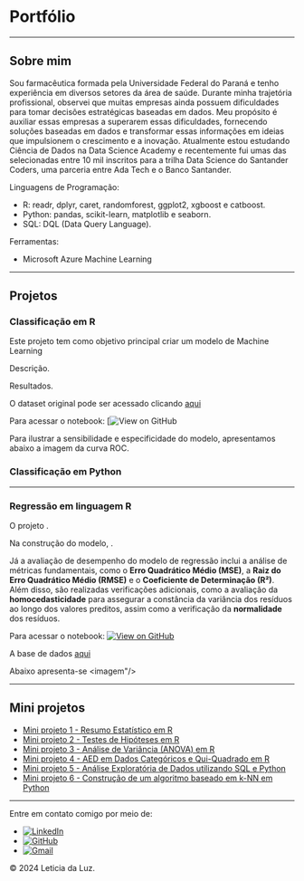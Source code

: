 # Portfólio

---
## Sobre mim
Sou farmacêutica formada pela Universidade Federal do Paraná e tenho experiência em diversos setores da área de saúde. Durante minha trajetória profissional, observei que muitas empresas ainda possuem dificuldades para tomar decisões estratégicas baseadas em dados. Meu propósito é auxiliar essas empresas a superarem essas dificuldades, fornecendo soluções baseadas em dados e transformar essas informações em ideias que impulsionem o crescimento e a inovação. Atualmente estou estudando Ciência de Dados na Data Science Academy e recentemente fui umas das selecionadas entre 10 mil inscritos para a trilha Data Science do Santander Coders, uma parceria entre Ada Tech e o Banco Santander.

Linguagens de Programação:
- R: readr, dplyr, caret, randomforest, ggplot2, xgboost e catboost.
- Python: pandas, scikit-learn, matplotlib e seaborn.
- SQL: DQL (Data Query Language).

Ferramentas:
- Microsoft Azure Machine Learning
  
---
## Projetos

### Classificação  em R
<span style="font-size: 14px;"> Este projeto tem como objetivo principal criar um modelo de Machine Learning 

<span style="font-size: 14px;">Descrição. 

<span style="font-size: 14px;">Resultados. 

<span style="font-size: 14px;">O dataset original pode ser acessado clicando [aqui]() 

<span style="font-size: 14px;">Para acessar o notebook: [![View on GitHub]()

Para ilustrar a sensibilidade e especificidade do modelo, apresentamos abaixo a imagem da curva ROC.
<imagem/>


### Classificação em Python 

---

### Regressão em linguagem R

<span style="font-size: 14px;"> O projeto . 

<span style="font-size: 14px;">Na construção do modelo, . 

<span style="font-size: 14px;">Já a avaliação de desempenho do modelo de regressão inclui a análise de métricas fundamentais, como o **Erro Quadrático Médio (MSE)**, a **Raiz do Erro Quadrático Médio (RMSE)** e o **Coeficiente de Determinação (R²)**. Além disso, são realizadas verificações adicionais, como a avaliação da **homocedasticidade** para assegurar a constância da variância dos resíduos ao longo dos valores preditos, assim como a verificação da **normalidade** dos resíduos.

<span style="font-size: 14px;">Para acessar o notebook: [![View on GitHub](https://img.shields.io/badge/GitHub-View_on_GitHub-blue?logo=GitHub)](https://github.com/leticiadluz/mini_projetos_ML_R/blob/main/Consumo_carros_eletricos_ML.ipynb)

<span style="font-size: 14px;">A base de dados [aqui]()

<span style="font-size: 14px;">Abaixo apresenta-se 
<imagem"/>

---

## Mini projetos

- [Mini projeto 1 - Resumo Estatístico em R](https://github.com/leticiadluz/estatistica_com_R/blob/main/Resumo_Estatistica_R_Jupyter.ipynb)
- [Mini projeto 2 - Testes de Hipóteses em R](https://github.com/leticiadluz/estatistica_com_R/blob/main/Teste_Hipotese.ipynb)
- [Mini projeto 3 - Análise de Variância (ANOVA) em R ](https://github.com/leticiadluz/estatistica_com_R/blob/main/Anova_R.ipynb)
- [Mini projeto 4 - AED em Dados Categóricos e Qui-Quadrado em R](https://github.com/leticiadluz/AED_categoricos-qui_quadrado_R/blob/main/AED_Categoricos.ipynb)
- [Mini projeto 5 - Análise Exploratória de Dados utilizando SQL e Python](https://github.com/leticiadluz/projetos_ADA/blob/main/banco_dados/Projeto_banco_dados.ipynb)
- [Mini projeto 6 - Construção de um algoritmo baseado em k-NN em Python](https://github.com/leticiadluz/projetos_ADA/blob/main/logica_programacao_II/KNN_projeto_carteira_investimentos.ipynb)


---
Entre em contato comigo por meio de:
- [<img src="https://img.shields.io/badge/LinkedIn-0077B5?style=for-the-badge&logo=linkedin&logoColor=white" alt="LinkedIn">](https://www.linkedin.com/in/leticiadluz/)
- [<img src="https://img.shields.io/badge/GitHub-100000?style=for-the-badge&logo=github&logoColor=white" alt="GitHub">](https://github.com/leticiadluz)
- [<img src="https://img.shields.io/badge/Gmail-D14836?style=for-the-badge&logo=gmail&logoColor=white" alt="Gmail">](mailto:leticiadluz@gmail.com)


© 2024 Leticia da Luz. 

